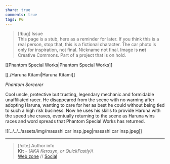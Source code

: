 ```yaml
---  
share: true  
comments: true  
tags: PG  
---  
```

> [!bug] Issue  
> This page is a stub, here as a reminder for later. If you think this is a real person, stop that, this is a fictional character. The car photo is only for inspiration, not final. Nickname not final. Image is **not** Creative Commons. Part of a project that is on hold.  
  
[[Phantom Special Works|Phantom Special Works]]  
  
[[./Haruna Kitami|Haruna Kitami]]  
  
*Phantom Sorcerer*  
  
Cool uncle, protective but trusting, legendary mechanic and formidable unaffiliated racer. He disappeared from the scene with no warning after adopting Haruna, wanting to care for her as best he could without being tied to such a high risk business. Now he uses his skills to provide Haruna with the speed she craves, eventually returning to the scene as Haruna wins races and word spreads that Phantom Special Works has returned.  
  
![[../../../assets/img/masashi car insp.jpeg|masashi car insp.jpeg]]  
  
-----  
> [!cite] Author info  
> **Kit** - *(AKA Kerosyn, or QuickFastly)*\  
> [Web zone](https://kerosyn.link) // [Social](https://m.tripulse.link/@kit)